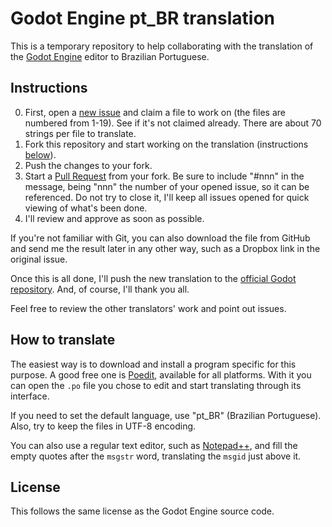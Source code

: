 # Godot Engine pt_BR translation

This is a temporary repository to help collaborating with the translation
of the [Godot Engine](https://godotengine.org) editor to Brazilian Portuguese.

## Instructions

0. First, open a [new issue](https://github.com/vnen/godot-editor-ptbr/issues/new) and
   claim a file to work on (the files are numbered from 1-19). See if it's not claimed already.
   There are about 70 strings per file to translate.
0. Fork this repository and start working on the translation (instructions [below](#how-to-translate)).
0. Push the changes to your fork.
0. Start a [Pull Request](https://github.com/vnen/godot-editor-ptbr/compare) from
   your fork. Be sure to include "#nnn" in the message, being "nnn" the number
   of your opened issue, so it can be referenced. Do not try to close it, I'll keep all issues
   opened for quick viewing of what's been done.
0. I'll review and approve as soon as possible.

If you're not familiar with Git, you can also download the file from GitHub and send me the result
later in any other way, such as a Dropbox link in the original issue.

Once this is all done, I'll push the new translation to the
[official Godot repository](https://github.com/godotengine/godot). And, of course,
I'll thank you all.

Feel free to review the other translators' work and point out issues.

## How to translate

The easiest way is to download and install a program specific for this purpose.
A good free one is [Poedit](https://poedit.net), available for all platforms. With it
you can open the `.po` file you chose to edit and start translating through its interface.

If you need to set the default language, use "pt_BR" (Brazilian Portuguese).
Also, try to keep the files in UTF-8 encoding.

You can also use a regular text editor, such as [Notepad++](https://notepad-plus-plus.org),
and fill the empty quotes after the `msgstr` word, translating the `msgid` just above it.

## License

This follows the same license as the Godot Engine source code.
